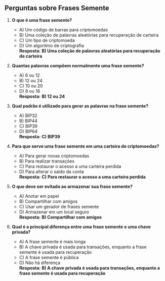 ## Perguntas sobre Frases Semente

1. **O que é uma frase semente?**
   - A) Um código de barras para criptomoedas
   - B) Uma coleção de palavras aleatórias para recuperação de carteira
   - C) Um tipo de criptomoeda
   - D) Um algoritmo de criptografia  
   **Resposta:** **B) Uma coleção de palavras aleatórias para recuperação de carteira**

2. **Quantas palavras compõem normalmente uma frase semente?**
   - A) 6 ou 12
   - B) 12 ou 24
   - C) 10 ou 20
   - D) 8 ou 16  
   **Resposta:** **B) 12 ou 24**

3. **Qual padrão é utilizado para gerar as palavras na frase semente?**
   - A) BIP32
   - B) BIP44
   - C) BIP39
   - D) BIP64  
   **Resposta:** **C) BIP39**

4. **Para que serve uma frase semente em uma carteira de criptomoedas?**
   - A) Para gerar novas criptomoedas
   - B) Para realizar transações
   - C) Para restaurar o acesso a uma carteira perdida
   - D) Para alterar o saldo da conta  
   **Resposta:** **C) Para restaurar o acesso a uma carteira perdida**

5. **O que deve ser evitado ao armazenar sua frase semente?**
   - A) Anotar em papel
   - B) Compartilhar com amigos
   - C) Usar um gerador de frases semente
   - D) Armazenar em um local seguro  
   **Resposta:** **B) Compartilhar com amigos**

6. **Qual é a principal diferença entre uma frase semente e uma chave privada?**
   - A) A frase semente é mais longa
   - B) A chave privada é usada para transações, enquanto a frase semente é usada para recuperação
   - C) A frase semente é pública
   - D) Não há diferença  
   **Resposta:** **B) A chave privada é usada para transações, enquanto a frase semente é usada para recuperação**
